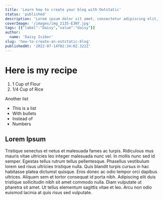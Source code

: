 ```yaml
---
title: 'Learn how to create your blog with Outstatic'
status: 'published'
description: 'Lorem ipsum dolor sit amet, consectetur adipiscing elit, sed do eiusmod tempor incididunt ut labore.'
coverImage: '/images/img_2135-E3NT.jpg'
tags: [{"label":"Daisy","value":"daisy"}]
author:
  name: 'Daisy Isibor'
slug: 'how-to-create-an-outstatic-blog'
publishedAt: '2022-07-14T02:34:02.322Z'
---
```


# Here is my recipe

1. 1 Cup of Flour
2. 1/4 Cup of Rice

Another list

- This is a list
- With bullets
- Instead of 
- Numbers

## Lorem Ipsum

Tristique senectus et netus et malesuada fames ac turpis. Ridiculous mus mauris vitae ultricies leo integer malesuada nunc vel. In mollis nunc sed id semper. Egestas tellus rutrum tellus pellentesque. Phasellus vestibulum lorem sed risus ultricies tristique nulla. Quis blandit turpis cursus in hac habitasse platea dictumst quisque. Eros donec ac odio tempor orci dapibus ultrices. Aliquam sem et tortor consequat id porta nibh. Adipiscing elit duis tristique sollicitudin nibh sit amet commodo nulla. Diam vulputate ut pharetra sit amet. Ut tellus elementum sagittis vitae et leo. Arcu non odio euismod lacinia at quis risus sed vulputate.